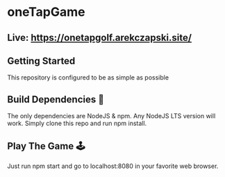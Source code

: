 # oneTapGame

## Live: https://onetapgolf.arekczapski.site/

## Getting Started
This repository is configured to be as simple as possible

## Build Dependencies 🚧
The only dependencies are NodeJS & npm. Any NodeJS LTS version will work. Simply clone this repo and run npm install.

## Play The Game 🕹️
Just run npm start and go to localhost:8080 in your favorite web browser.
